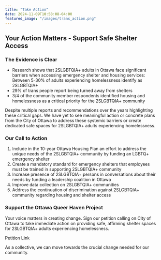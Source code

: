 ```yaml
---
title: "Take Action"
date: 2024-11-09T10:58:08-04:00
featured_image: "/images/trans_action.png"
---
```


## Your Action Matters - Support Safe Shelter Access

### The Evidence is Clear
- Research shows that 2SLGBTQIA+ adults in Ottawa face significant barriers when accessing emergency shelter and housing services: Between 5-30% of adults experiencing homelessness identify as 2SLGBTQIA+
- 29% of trans people report being turned away from shelters
- 3/4 of the community member respondents identified housing and homelessness as a critical priority for the 2SLGBTQIA+ community

Despite multiple reports and recommendations over the years highlighting these critical gaps.
We have yet to see meaningful action or concrete plans from the City of Ottawa to address these systemic barriers or create dedicated safe spaces for 2SLGBTQIA+ adults experiencing homelessness.

### Our Call to Action
1. Include in the 10-year Ottawa Housing Plan an effort to address the unique needs of the 2SLGBTQIA+ community by funding an LGBTQ+ emergency shelter
2. Create a mandatory standard for emergency shelters that employees must be trained in supporting 2SLGBTQIA+ community
3. Increase presence of 2SLGBTQIA+ persons in conversations about their needs by funding a leadership coalition in Ottawa
4. Improve data collection on 2SLGBTQIA+ communities
5. Address the continuation of discrimination against 2SLGBTQIA+ community regarding housing and shelter access

### Support the Ottawa Queer Haven Project
Your voice matters in creating change. Sign our petition calling on City of Ottawa to take immediate action on providing safe, affirming shelter spaces for 2SLGBTQIA+ adults experiencing homelessness.

Petition Link

As a collective, we can move towards the crucial change needed for our community. 


